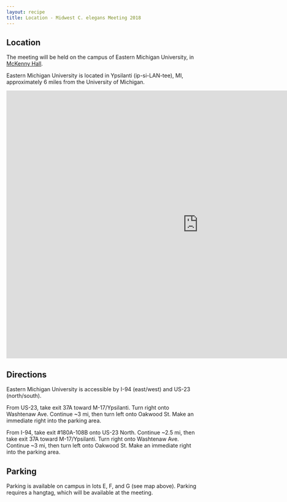 ```yaml
---
layout: recipe
title: Location - Midwest C. elegans Meeting 2018
---
```


## Location

The meeting will be held on the campus of Eastern Michigan University, in <a href="https://www.google.com/maps/search/McKenny+Hall,+Eastern+Michigan+University/" target="_blank">McKenny Hall</a>.

Eastern Michigan University is located in Ypsilanti (ip-si-LAN-tee), MI, approximately 6 miles from the University of Michigan.

<iframe class="scribd_iframe_embed" title="2017 Campus Map Croppedv2" src="https://www.scribd.com/embeds/365572244/content?start_page=1&view_mode=scroll&access_key=key-znli9wmMnVmT5MqpNo6Y&show_recommendations=true" data-auto-height="false" data-aspect-ratio="1.536626916524702" scrolling="no" id="doc_25142" width="1000" height="700" frameborder="0"></iframe>

## Directions

Eastern Michigan University is accessible by I-94 (east/west) and US-23 (north/south).

From US-23, take exit 37A toward M-17/Ypsilanti. Turn right onto Washtenaw Ave. Continue ~3 mi, then turn left onto Oakwood St. Make an immediate right into the parking area.

From I-94, take exit #180A-108B onto US-23 North. Continue ~2.5 mi, then take exit 37A toward M-17/Ypsilanti. Turn right onto Washtenaw Ave. Continue ~3 mi, then turn left onto Oakwood St. Make an immediate right into the parking area.

## Parking

Parking is available on campus in lots E, F, and G (see map above). Parking requires a hangtag, which will be available at the meeting.
